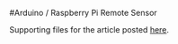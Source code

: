 #Arduino / Raspberry Pi Remote Sensor

Supporting files for the article posted [here](https://goodguyscience.com/kbase/doku.php?id=arduino_raspberry_pi_remote_sensor).
